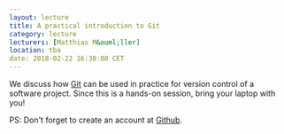 ```yaml
---
layout: lecture
title: A practical introduction to Git
category: lecture
lecturers: [Matthias M&ouml;ller]
location: tba 
date: 2018-02-22 16:30:00 CET
---
```


We discuss how [Git] can be used in practice for version control of a software project. Since this is a hands-on session, bring your laptop with you! 

PS: Don't forget to create an account at [Github]. 

[Git]: https://en.wikipedia.org/wiki/Git
[Github]: https://github.com/
[Matthias M&ouml;ller]: http://ta.twi.tudelft.nl/nw/users/matthias/
